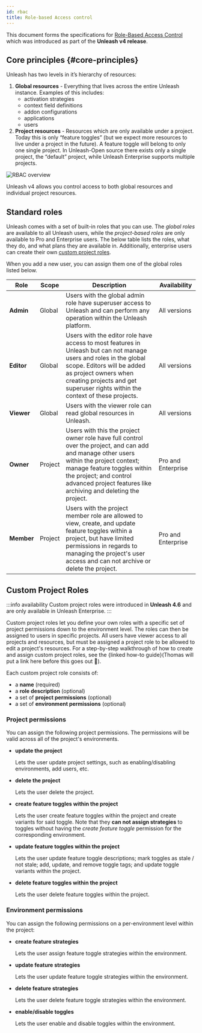 ```yaml
---
id: rbac
title: Role-based Access control
---
```


This document forms the specifications for [Role-Based Access Control](https://en.wikipedia.org/wiki/Role-based_access_control) which was introduced as part of the **Unleash v4 release**.

## Core principles {#core-principles}

Unleash has two levels in it’s hierarchy of resources:

1. **Global resources** - Everything that lives across the entire Unleash instance. Examples of this includes:
   - activation strategies
   - context field definitions
   - addon configurations
   - applications
   - users
2. **Project resources** - Resources which are only available under a project. Today this is only “feature toggles” (but we expect more resources to live under a project in the future). A feature toggle will belong to only one single project. In Unleash-Open source there exists only a single project, the “default” project, while Unleash Enterprise supports multiple projects.

![RBAC overview](/img/rbac.png)

Unleash v4 allows you control access to both global resources and individual project resources.

## Standard roles

Unleash comes with a set of built-in roles that you can use. The _global roles_ are available to all Unleash users, while the _project-based roles_ are only available to Pro and Enterprise users. The below table lists the roles, what they do, and what plans they are available in. Additionally, enterprise users can create their own [custom project roles](#custom-project-roles).

When you add a new user, you can assign them one of the global roles listed below.

| Role       | Scope   | Description                                                                                                                                                                                                                                                         | Availability       |
|------------|---------|---------------------------------------------------------------------------------------------------------------------------------------------------------------------------------------------------------------------------------------------------------------------|--------------------|
| **Admin**  | Global  | Users with the global admin role have superuser access to Unleash and can perform any operation within the Unleash platform.                                                                                                                                        | All versions       |
| **Editor** | Global  | Users with the editor role have access to most features in Unleash but can not manage users and roles in the global scope. Editors will be added as project owners when creating projects and get superuser rights within the context of these projects.            | All versions       |
| **Viewer** | Global  | Users with the viewer role can read global resources in Unleash.                                                                                                                                                                                                    | All versions       |
| **Owner**  | Project | Users with this the project owner role have full control over the project, and can add and manage other users within the project context; manage feature toggles within the project; and control advanced project features like archiving and deleting the project. | Pro and Enterprise |
| **Member** | Project | Users with the project member role are allowed to view, create, and update feature toggles within a project, but have limited permissions in regards to managing the project's user access and can not archive or delete the project.                               | Pro and Enterprise |

## Custom Project Roles

:::info availability
Custom project roles were introduced in **Unleash 4.6** and are only available in Unleash Enterprise.
:::

Custom project roles let you define your own roles with a specific set of project permissions down to the environment level. The roles can then be assigned to users in specific projects. All users have viewer access to all projects and resources, but must be assigned a project role to be allowed to edit a project's resources. For a step-by-step walkthrough of how to create and assign custom project roles, see the {linked how-to guide}(Thomas will put a link here before this goes out 🤞).

Each custom project role consists of:
- a **name** (required)
- a **role description** (optional)
- a set of **project permissions** (optional)
- a set of **environment permissions** (optional)

### Project permissions

You can assign the following project permissions. The permissions will be valid across all of the project's environments.

- **update the project**

  Lets the user update project settings, such as enabling/disabling environments, add users, etc.

- **delete the project**

  Lets the user delete the project.

- **create feature toggles within the project**

  Lets the user create feature toggles within the project and create variants for said toggle. Note that they **can not assign strategies** to toggles without having the _create feature toggle_ permission for the corresponding environment.

- **update feature toggles within the project**

  Lets the user update feature toggle descriptions; mark toggles as stale / not stale; add, update, and remove toggle tags; and update toggle variants within the project.

- **delete feature toggles within the project**

  Lets the user delete feature toggles within the project.

### Environment permissions

You can assign the following permissions on a per-environment level within the project:

- **create feature strategies**

  Lets the user assign feature toggle strategies within the environment.

- **update feature strategies**

  Lets the user update feature toggle strategies within the environment.

- **delete feature strategies**

  Lets the user delete feature toggle strategies within the environment.

- **enable/disable toggles**

  Lets the user enable and disable toggles within the environment.
